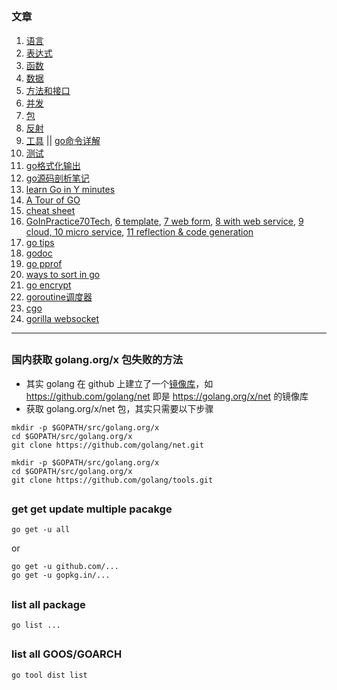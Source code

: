 <h2 id="c75625dccf148721245b46b1e3e6c79f"></h2>


### 文章

 1. [语言](GOLANG%20%E5%A4%87%E5%BF%981-%E8%AF%AD%E8%A8%80.md)   
 2. [表达式](GOLANG%20%E5%A4%87%E5%BF%982-%E8%A1%A8%E8%BE%BE%E5%BC%8F.md) 
 3. [函数 ](GOLANG%20%E5%A4%87%E5%BF%983-%E5%87%BD%E6%95%B0.md) 
 4. [数据 ](GOLANG%20%E5%A4%87%E5%BF%984-%E6%95%B0%E6%8D%AE.md)
 5. [方法和接口](GOLANG%20%E5%A4%87%E5%BF%985-%E6%96%B9%E6%B3%95%E5%92%8C%E6%8E%A5%E5%8F%A3.md)  
 7. [并发](GOLANG%20%E5%A4%87%E5%BF%987-%E5%B9%B6%E5%8F%91.md)  
 8. [包](GOLANG%20%E5%A4%87%E5%BF%988-%E5%8C%85.md)    
 9. [反射](GOLANG%E5%A4%87%E5%BF%989-%E5%8F%8D%E5%B0%84.md)  
 10. [工具](GOLANG%E5%A4%87%E5%BF%98A-%E5%B7%A5%E5%85%B7.md) ||  [go命令详解](https://www.ctolib.com/docs-go-command-tutorial-c-0-0.html)
 11. [测试](GOLANG%E5%A4%87%E5%BF%98B-%E6%B5%8B%E8%AF%95.md)
 12. [go格式化输出 ](GOLANG-fmt%E6%A0%BC%E5%BC%8F%E5%8C%96%E8%BE%93%E5%87%BA.md)
 13. [go源码剖析笔记](GOLANG_src_profile.md)
 14. [learn Go in Y minutes](learnGoInYMinutes.md)
 15. [A Tour of GO](ATourOfGo.md)
 16. [cheat sheet](golang_cheatsheet.md)
 17. [GoInPractice70Tech](GoInPractice70Tech.md), [6 template](GoIn70_6.md), [7 web form](GoIn70_7.md), [8 with web service](GoIn70_8.md), [9 cloud, 10 micro service](GoIn70_9.md), [11 reflection & code generation](GoIn70_11.md)
 18. [go tips](go_tips.md)
 19. [godoc](godoc.md)
 20. [go pprof](golang_pprof.md)
 21. [ways to sort in go](go_sort.md)
 22. [go encrypt](go_encrypt.md)
 23. [goroutine调度器](go_routine_schedule.md)
 24. [cgo](cgo.md)
 25. [gorilla websocket](websocket.md)

---------

<h2 id="0a924bf17d1b7242d5600e9b537b969f"></h2>


### 国内获取 golang.org/x 包失败的方法

- 其实 golang 在 github 上建立了一个[镜像库](https://github.com/golang)，如 https://github.com/golang/net 即是 https://golang.org/x/net 的镜像库
- 获取 golang.org/x/net 包，其实只需要以下步骤

```
mkdir -p $GOPATH/src/golang.org/x
cd $GOPATH/src/golang.org/x
git clone https://github.com/golang/net.git
```
 
```
mkdir -p $GOPATH/src/golang.org/x
cd $GOPATH/src/golang.org/x
git clone https://github.com/golang/tools.git
```

<h2 id="592aa5aafd64f18a5b4759ec0820ef33"></h2>


### get get update multiple pacakge 

```
go get -u all
```

or 

```
go get -u github.com/...
go get -u gopkg.in/...
```

<h2 id="e8db5cfdd7d47c516453db67161e7537"></h2>


### list all package 

```
go list ...
```

<h2 id="e761880bea8f1f8b4c77ba1e0662b258"></h2>


### list all GOOS/GOARCH

```
go tool dist list
```
